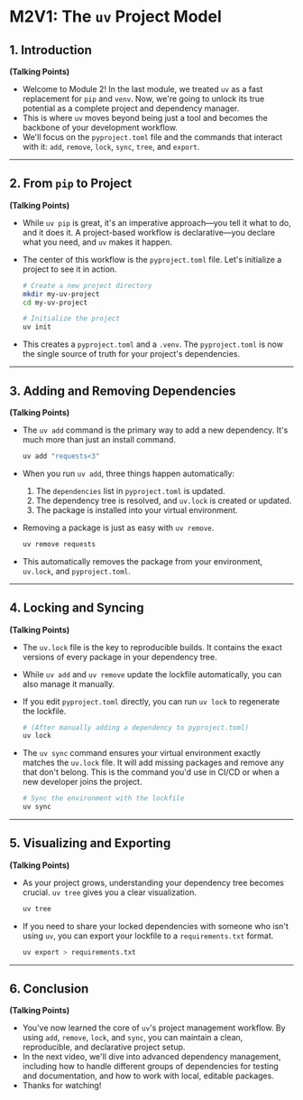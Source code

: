 # M2V1: The `uv` Project Model

## 1. Introduction

**(Talking Points)**

*   Welcome to Module 2! In the last module, we treated `uv` as a fast replacement for `pip` and `venv`. Now, we're going to unlock its true potential as a complete project and dependency manager.
*   This is where `uv` moves beyond being just a tool and becomes the backbone of your development workflow.
*   We'll focus on the `pyproject.toml` file and the commands that interact with it: `add`, `remove`, `lock`, `sync`, `tree`, and `export`.

---

## 2. From `pip` to Project

**(Talking Points)**

*   While `uv pip` is great, it's an imperative approach—you tell it what to do, and it does it. A project-based workflow is declarative—you declare what you need, and `uv` makes it happen.
*   The center of this workflow is the `pyproject.toml` file. Let's initialize a project to see it in action.

    ```bash
    # Create a new project directory
    mkdir my-uv-project
    cd my-uv-project

    # Initialize the project
    uv init
    ```

*   This creates a `pyproject.toml` and a `.venv`. The `pyproject.toml` is now the single source of truth for your project's dependencies.

---

## 3. Adding and Removing Dependencies

**(Talking Points)**

*   The `uv add` command is the primary way to add a new dependency. It's much more than just an install command.

    ```bash
    uv add "requests<3"
    ```

*   When you run `uv add`, three things happen automatically:
    1.  The `dependencies` list in `pyproject.toml` is updated.
    2.  The dependency tree is resolved, and `uv.lock` is created or updated.
    3.  The package is installed into your virtual environment.

*   Removing a package is just as easy with `uv remove`.

    ```bash
    uv remove requests
    ```

*   This automatically removes the package from your environment, `uv.lock`, and `pyproject.toml`.

---

## 4. Locking and Syncing

**(Talking Points)**

*   The `uv.lock` file is the key to reproducible builds. It contains the exact versions of every package in your dependency tree.
*   While `uv add` and `uv remove` update the lockfile automatically, you can also manage it manually.
*   If you edit `pyproject.toml` directly, you can run `uv lock` to regenerate the lockfile.

    ```bash
    # (After manually adding a dependency to pyproject.toml)
    uv lock
    ```

*   The `uv sync` command ensures your virtual environment exactly matches the `uv.lock` file. It will add missing packages and remove any that don't belong. This is the command you'd use in CI/CD or when a new developer joins the project.

    ```bash
    # Sync the environment with the lockfile
    uv sync
    ```

---

## 5. Visualizing and Exporting

**(Talking Points)**

*   As your project grows, understanding your dependency tree becomes crucial. `uv tree` gives you a clear visualization.

    ```bash
    uv tree
    ```

*   If you need to share your locked dependencies with someone who isn't using `uv`, you can export your lockfile to a `requirements.txt` format.

    ```bash
    uv export > requirements.txt
    ```

---

## 6. Conclusion

**(Talking Points)**

*   You've now learned the core of `uv`'s project management workflow. By using `add`, `remove`, `lock`, and `sync`, you can maintain a clean, reproducible, and declarative project setup.
*   In the next video, we'll dive into advanced dependency management, including how to handle different groups of dependencies for testing and documentation, and how to work with local, editable packages.
*   Thanks for watching!
